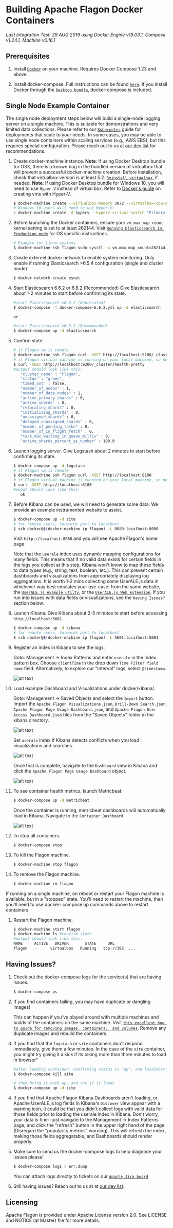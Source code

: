 Building Apache Flagon Docker Containers
===================================
*Last Integration Test: 29 AUG 2019 using Docker Engine v19.03.1, Compose v1.24.1, Machine v0.16.1*

Prerequisites
-------------

1. Install [``Docker``](http://docker.com) on your machine. Requires Docker Compose 1.23 and above.

1. Install docker-compose. Full instructions can be found [``here``](https://docs.docker.com/compose/install/). 
   If you install Docker through the [``Desktop bundle``](https://www.docker.com/products/docker-desktop), docker-compose is included.
   
Single Node Example Container
-----------------------------

The single node deployment steps below will build a single-node logging server on a single
machine. This is suitable for demonstrations and very limited data collections. Please 
refer to our [``Kubernetes``](https://github.com/apache/incubator-flagon/tree/master/kubernetes) guide for deployments that scale to your needs. In some cases, 
you may be able to use single node containers within scaling services (e.g., AWS EBS), but this 
requires special configuration. Please reach out to us at [our dev list](mailto:dev@flagon.incubator.apache.org) for recommendations.

1. Create docker-machine instance. 
   **Note**: If using Docker Desktop bundle for OSX, there is a known bug in 
   the bundled version of virtualbox that will prevent a successful docker-machine creation.
   Before installation, check that virtualbox version is at least 5.2. [``Reinstall virtualbox``](https://www.virtualbox.org/wiki/Downloads), if needed.
   **Note**: If using Docker Desktop bundle for Windows 10, you will need to use ``Hyper-V`` instead of virtual box. Refer to [Docker's guide](https://docs.docker.com/machine/drivers/hyper-v/) on creating vms with Hyper-V.
   ```bash
   $ docker-machine create --virtualbox-memory 3072 --virtualbox-cpu-count 2 flagon
   # Windows 10 users will need to use Hyper-V: 
   > docker-machine create -d hyperv --hyperv-virtual-switch "Primary Virtual Switch" --hyperv-memory 3072 --hyperv-cpu-count 2 flagon
   ```
    
1. Before launching the Docker containers, ensure your ``vm_max_map_count``
   kernel setting is set to at least 262144.
   Visit [``Running Elasticsearch in Production mode``](https://www.elastic.co/guide/en/elasticsearch/reference/5.5/docker.html#docker-cli-run-prod-mode) for OS specific instructions.

   ```bash
   # Example for Linux systems
   $ docker-machine ssh flagon sudo sysctl -w vm.max_map_count=262144
   ```

1. Create externel docker network to enable system monitoring. Only enable if running 
   Elasticsearch >6.5.4 configuration (single and cluster mode)
   
   ```bash
   $ docker network create esnet
   ```

1. Start Elasticsearch 6.6.2 or 6.8.2 (Recommended) Give Elasticsearch about 1-2 minutes to start before confirming its state.
   
   ```bash
   #start Elasticsearch v6.6.2 (Deprecated)
   $ docker-compose -f docker-compose-6.6.2.yml up -d elasticsearch
   
   or
   
   #start Elasticsearch v6.8.2 (Recommended)
   $ docker-compose up -d elasticsearch
   ```

1. Confirm state:
   ```bash
   # if Flagon vm is remote
   $ docker-machine ssh flagon curl -XGET http://localhost:9200/_cluster/health?pretty
   # if Flagon virtual machine is running on your local machine, no need for ssh, instead:
   $ curl -XGET http://localhost:9200/_cluster/health?pretty
   #output should look like this:
      "cluster_name" : "Flagon",
      "status" : "green",
      "timed_out" : false,
      "number_of_nodes" : 1,
      "number_of_data_nodes" : 1,
      "active_primary_shards" : 0,
      "active_shards" : 0,
      "relocating_shards" : 0,
      "initializing_shards" : 0,
      "unassigned_shards" : 0,
      "delayed_unassigned_shards" : 0,
      "number_of_pending_tasks" : 0,
      "number_of_in_flight_fetch" : 0,
      "task_max_waiting_in_queue_millis" : 0,
      "active_shards_percent_as_number" : 100.0
   ```
 
1. Launch logging server. Give Logstash about 2 minutes to start before confirming 
   its state.
  
   ```bash
   $ docker-compose up -d logstash
   # if Flagon vm is remote
   $ docker-machine ssh flagon curl -XGET http://localhost:8100
   # if Flagon virtual machine is running on your local machine, no need for ssh, instead:
   $ curl -XGET http://localhost:8100
   #ouput should look like this:
      ok
   ```
   
1. Before Kibana can be used, we will need to generate some data. We provide an example instrumented website to assist. 
   
   ```bash
   $ docker-compose up -d site
   # for remote users, forwards port to localhost
   $ ssh docker@$(docker-machine ip flagon) -L 8080:localhost:8080
   ```
   
   Visit `http://localhost:8080` and you will see Apache Flagon's home page.
   
   Note that the `userale` index uses dynamic mapping configurations for many fields. This means that if no valid data exists for 
   certain fields in the logs you collect at this step, Kibana won't know to map these fields to data types (e.g., string, text, 
   boolean, etc.). This can prevent certain dashboards and visualizations from appropriately displaying log aggregations. It is worth 
   1-2 mins collecting some UserALE.js data in whichever way best emulates your use-case: from the same website, the [``UserALE.js example utilty``](https://github.com/apache/incubator-flagon-useralejs/tree/FLAGON-192/example), or the [``UserALE.js Web Extension``](https://github.com/apache/incubator-flagon-useralejs/tree/FLAGON-192/src/UserALEWebExtension). If you run into issues with data fields or visualizations, see the `Having Issues?` section below.

1. Launch Kibana. Give Kibana about 2-5 minutes to start before accessing
   `http://localhost:5601`. 
   
   ```bash
   $ docker-compose up -d kibana
   # for remote users, forwards port to localhost
   $ ssh docker@$(docker-machine ip flagon) -L 5601:localhost:5601
   ```

1. Register an index in Kibana to see the logs:

   Goto: Management -> Index Patterns and enter `userale` in the Index pattern box.
   Choose `clientTime` in the drop down `Time Filter field name` field. Alternatively, to explore our "interval" logs, select `@timestamp`.
  
   ![alt text][configure_index]
   
1. Load example Dashboard and Visualizations under docker/kibana/.

   Goto: Management -> Saved Objects and select the `Import` button. Import the
   `Apache Flagon Visualizations.json`, `Drill-Down Search.json`, `Apache Flagon Page Usage Dashboard.json`, and `Apache Flagon User Access Dashboard.json` files from the "Saved Objects" folder in the kibana directory.

   ![alt text][management]

   Set `userale` index if Kibana detects conflicts when you load visualizations and searches. 
   
   ![alt text][viz_import]
   
   Once that is complete, navigate to the `Dashboard` view in Kibana and click the
   `Apache Flagon Page Usage Dashboard` object. 

   ![alt text][dashboard]
   
1. To see container health metrics, launch Metricbeat:

   ```bash
   $ docker-compose up -d metricbeat
   ```
   
   Once the container is running, metricbeat dashboards will automatically load in Kibana. Navigate to the `Container Dashboard`.
   
   ![alt text][metrics]
   
1. To stop all containers.
    ```bash
    $ docker-compose stop
    ```
    
 1. To kill the Flagon machine.
    ```bash
    $ docker-machine stop flagon
    ```
    
 1. To remove the Flagon machine.
    ```bash
    $ docker-machine rm flagon
    ```
    
If running on a single machine, on reboot or restart your Flagon machine is available, but 
in a "stopped" state. You'll need to restart the machine, then you'll need to use docker-
compose up commands above to restart containers.

 1. Restart the Flagon machine.
    ```bash
    $ docker-machine start flagon
    $ docker-machine ls #confirm state
    #output should look like this:
    NAME     ACTIVE   DRIVER       STATE     URL                       SWARM   DOCKER     ERRORS
    flagon   -      virtualbox   Running   tcp://192. ...                    v19.03.1   
    ```

Having Issues?
--------------
1. Check out the docker-compose logs for the service(s) that are having issues.

   ```bash
   $ docker-compose ps 
   ```

1. If you find containers failing, you may have duplicate or dangling images! 
   
   This can happen if you've played around with multiple machines and builds of the containers 
   on the same machine. Visit [``this excellent how to guide for removing images, containers, 
   and volumes``](https://www.digitalocean.com/community/tutorials/how-to-remove-docker-images-containers-and-volumes). Remove any duplicate images and rebuild the containers.
   
1. If you find that the `logstash` or `site` containers don't respond immediately, give them a few minutes. 
   In the case of the `site` container, you might try giving it a kick if its taking more than three minutes to load in browser"

   ```bash
   #after loading container, confirming status is "up", and localhost:8080 still isn't loading, bring the container down
   $ docker-compose kill site
   
   # then bring it back up, and see if it loads
   $ docker-compose up -d site
   ```
   
1. If you find that Apache Flagon Kibana Dashboards aren't loading, or Apache UserALE.js log fields in Kibana's `Discover` view
   appear with a warning icon, it could be that you didn't collect logs with valid data for those fields prior to loading the userale 
   index in Kibana. Don't worry, your data is fine--just navigate to the Management -> Index Patterns page, and click the "refresh" button in the upper right hand of the page (Disregard the "popularity metrics" warning). This will refresh the index, making those 
   fields aggregatable, and Dashboards should render properly.

1. Make sure to send us the docker-compose logs to help diagnose your issues please!

   ```bash
   $ docker-compose logs > err.dump 
   ```
   
    You can attach logs directly to tickets on our [``Apache Jira board``](https://issues.apache.org/jira/issues/?jql=project+%3D+FLAGON+AND+component+%3D+builds)
   
1. Still having issues? Reach out to us at at [our dev list](mailto:dev@flagon.incubator.apache.org).

[configure_index]: ./docs/images/configure_index.png "Configure Kibana index"
[confirmation]: ./docs/images/confirmation.png "Confirm index pattern conflicts"
[dashboard]: ./docs/images/dashboard.png "Apache Flagon Page Usage Dashboard"
[management]: ./docs/images/management.png "Kibana management console"
[metrics]: ./docs/images/DockerBeats_Dashboard.png "Metricbeat Dashboard"
[viz_import]: ./docs/images/viz_import.png "Visualization Import Configuration"

Licensing
--------------

Apache Flagon is provided under Apache License version 2.0. See LICENSE and NOTICE (at Master) file for more 
details.
